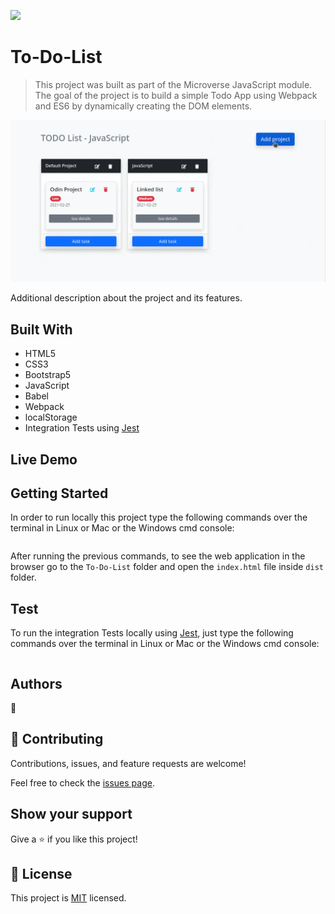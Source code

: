 ![](https://img.shields.io/badge/Microverse-blueviolet)

# To-Do-List

> This project was built as part of the Microverse JavaScript module. The goal of the project is to build a simple Todo App using Webpack and ES6 by dynamically creating the DOM elements.

![screenshot](https://github.com/guillainbisimwa/To-Do-List/blob/dom_manipulation/src/img/Todolist.gif)

Additional description about the project and its features.

## Built With

- HTML5
- CSS3
- Bootstrap5
- JavaScript
- Babel
- Webpack
- localStorage
- Integration Tests using [Jest](https://jestjs.io/)

## Live Demo



## Getting Started

In order to run locally this project type the following commands over the terminal in Linux or Mac or the Windows cmd console:

```s


```

After running the previous commands, to see the web application in the browser go to the `To-Do-List` folder and open the `index.html` file inside `dist` folder.

## Test

To run the integration Tests locally using [Jest](https://jestjs.io/), just type the following commands over the terminal in Linux or Mac or the Windows cmd console:

```s

```

## Authors

👤
## 🤝 Contributing

Contributions, issues, and feature requests are welcome!

Feel free to check the [issues page]().

## Show your support

Give a ⭐️ if you like this project!

## 📝 License

This project is [MIT](lic.url) licensed.
